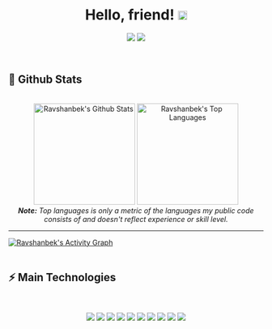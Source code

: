 <h1 align="center">
  Hello, friend!
  <a href="#"><img src="https://media.giphy.com/media/CXzRJA18RJAtmpPNBC/giphy.gif" width="18"></a>
</h1>

<p align="center">   
  <a href="ravshanbekxojamuratov65@gmail.com" target="_blank"><img src="https://img.shields.io/badge/-Email-0D1117?style=for-the-badge&logo=gmail&logoColor=FFFFFF"></a>
  <a href="https://www.linkedin.com/in/ravshanbek-xojamuratov-80aa26218/" target="_blank"><img src="https://img.shields.io/badge/-LinkedIn-0D1117?style=for-the-badge&logo=linkedin&logoColor=F0DB4F"></a> 
<!--   <a href="https://www.instagram.com/thiagosouza.js" target="_blank"><img src="https://img.shields.io/badge/-Instagram-0D1117?style=for-the-badge&logo=instagram&logoColor=F0DB4F"></a>
  <a href="https://www.youtube.com/channel/UCObFBuhVmi48ZHS07Li5h5A" target="_blank"><img src="https://img.shields.io/badge/YouTube-0D1117?style=for-the-badge&logo=youtube&logoColor=F0DB4F"></a> -->
</p>


<br/>


<h2>📃 Github Stats</h2>

<br/>

<diV>
<!-- 40514e -->
  <div align="center">
    <a href="#"><img alt="Ravshanbek's Github Stats" src="https://github-readme-stats.vercel.app/api?username=ravshanbk&show_icons=true&include_all_commits=true&count_private=true&theme=react&hide_border=true&bg_color=107a8b&title_color=F0DB4F&icon_color=F0DB4F" height="200"/></a>
    <a href="#"><img alt="Ravshanbek's Top Languages" src="https://github-readme-stats.vercel.app/api/top-langs/?username=ravshanbk&langs_count=6&layout=compact&theme=react&hide_border=true&bg_color=107a8b&title_color=F0DB4F&icon_color=F0DB4F" height="200"/></a>
    <br/>
    <i><b>Note:</b> Top languages is only a metric of the languages my public code consists of and doesn't reflect experience or skill level.</i>
  </div>

  <hr/>

  <div>
    <a href="#"><img alt="Ravshanbek's Activity Graph" src="https://activity-graph.herokuapp.com/graph?username=ravshanbk&custom_title=Ravshanbek%20Xojamuratov's%20Contribution%20Graph&bg_color=497285&color=F0DB4F&line=FFFFFF&point=F0DB4F&hide_border=true" /></a>
  <div> 
</div>

<br/>

<h2>⚡ Main Technologies</h2>

<br/>

<p align="center">
   <a href="#"><img src="https://img.shields.io/badge/-Dart-0D1117?style=flat-round&logo=Dart&badge_color=497285&logoColor=107a8b"></a>
  <a href="#"><img src="https://img.shields.io/badge/-Flutter-0D1117?style=flat-round&logo=Flutter&logoColor=107a8b&labelColor=https://img.shields.io"></a>
  <a href="#"><img src="https://img.shields.io/badge/-Nodejs-0D1117?style=flat-round&logo=Node.js&logoColor=F0DB4F"></a>
  <a href="#"><img src="https://img.shields.io/badge/-Python-0D1117?style=flat-round&logo=Python&logoColor=F0DB4F"></a>
  <a href="#"><img src="https://img.shields.io/badge/Bash%20-%230D1117.svg?style=flat-round&logo=gnu-bash&logoColor=F0DB4F"></a>
  <a href="#"><img src="https://img.shields.io/badge/-Git-0D1117?style=flat-round&logo=git&logoColor=F0DB4F"></a>
  <a href="#"><img src="https://img.shields.io/badge/-MongoDB-0D1117?style=flat-round&logo=mongodb&logoColor=F0DB4F"></a>
  <a href="#"><img src="https://img.shields.io/badge/SQL%20-%230D1117.svg?style=flat-round&logo=amazon-dynamodb&logoColor=F0DB4F"></a>
  <a href="#"><img src="https://img.shields.io/badge/GitHub%20Pages-%230D1117.svg?style=flat-round&logo=github&logoColor=F0DB4F"></a>
  <a href="#"><img src="https://img.shields.io/badge/-GitHub-0D1117?style=flat-round&logo=github&logoColor=F0DB4F"></a>
</p>

<br/>

